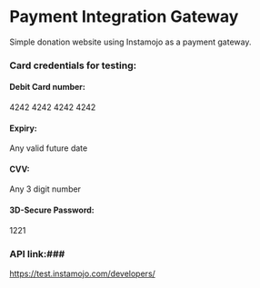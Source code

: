 # Payment Integration Gateway #

Simple donation website using Instamojo as a payment gateway.

### Card credentials for testing: ###
#### Debit Card number: #### 
4242 4242 4242 4242
#### Expiry: ####
Any valid future date
#### CVV: #### 
Any 3 digit number
#### 3D-Secure Password: ####
1221

### API link:###
https://test.instamojo.com/developers/
